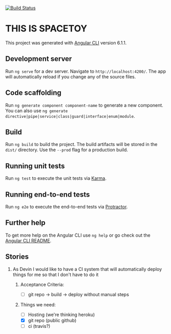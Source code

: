 [![Build Status](https://travis-ci.org/jessiepuls/spacetoy.svg?branch=master)](https://travis-ci.org/jessiepuls/spacetoy)

# THIS IS SPACETOY

This project was generated with [Angular CLI](https://github.com/angular/angular-cli) version 6.1.1.

## Development server

Run `ng serve` for a dev server. Navigate to `http://localhost:4200/`. The app will automatically reload if you change any of the source files.

## Code scaffolding

Run `ng generate component component-name` to generate a new component. You can also use `ng generate directive|pipe|service|class|guard|interface|enum|module`.

## Build

Run `ng build` to build the project. The build artifacts will be stored in the `dist/` directory. Use the `--prod` flag for a production build.

## Running unit tests

Run `ng test` to execute the unit tests via [Karma](https://karma-runner.github.io).

## Running end-to-end tests

Run `ng e2e` to execute the end-to-end tests via [Protractor](http://www.protractortest.org/).

## Further help

To get more help on the Angular CLI use `ng help` or go check out the [Angular CLI README](https://github.com/angular/angular-cli/blob/master/README.md).

## Stories
1. As Devin I would like to have a CI system that will automatically deploy things for me so that I don't have to do it
    1. Acceptance Criteria:
    
       * [ ] git repo → build → deploy without manual steps
    2. Things we need:
    
       * [ ] Hosting (we're thinking heroku)
       * [x] git repo (public github)
       * [ ] ci (travis?)
